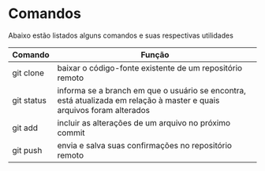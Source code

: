 # Comandos
Abaixo estão listados alguns comandos e suas respectivas utilidades

| Comando | Função |
| ------ | ------ |
| git clone |baixar o código-fonte existente de um repositório remoto |
| git status | informa se a branch em que o usuário se encontra, está atualizada em relação à master e quais arquivos foram alterados|
| git add | incluir as alterações de um arquivo no próximo commit |
| git push | envia e salva suas confirmações no repositório remoto |